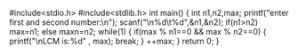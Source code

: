 #include<stdio.h>
#include<stdlib.h>
int main()
{
  int n1,n2,max;
  printf("enter first and second number:\n");
  scanf("\n%d\t%d",&n1,&n2);
  if(n1>n2)
         max=n1;
  else
        maxn=n2;
  while(1)
  {
    if(max % n1==0 && max % n2==0)
    {
              printf("\nLCM is:%d" , max);
              break;
     }
     ++max;
   }
   return 0;
  } 

